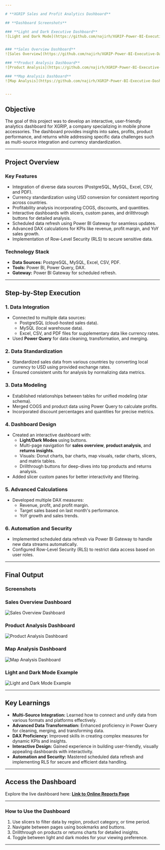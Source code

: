 ```yaml
---

# **XGRIP Sales and Profit Analytics Dashboard**  

## **Dashboard Screenshots**  

### **Light and Dark Executive Dashboard**  
![Light and Dark Mode](https://github.com/najirh/XGRIP-Power-BI-Executive-Dashboard/blob/main/light%20dashboard.png)  


### **Sales Overview Dashboard**  
![Sales Overview](https://github.com/najirh/XGRIP-Power-BI-Executive-Dashboard/blob/main/dark%20dashboard.png)  

### **Product Analysis Dashboard**  
![Product Analysis](https://github.com/najirh/XGRIP-Power-BI-Executive-Dashboard/blob/main/product.png)  

### **Map Analysis Dashboard**  
![Map Analysis](https://github.com/najirh/XGRIP-Power-BI-Executive-Dashboard/blob/main/dark%20map.png)  


---
```


## **Objective**  
The goal of this project was to develop an interactive, user-friendly analytics dashboard for XGRIP, a company specializing in mobile phone accessories. The dashboard provides insights into sales, profits, product performance, and returns while addressing specific data challenges such as multi-source integration and currency standardization.  

---

## **Project Overview**  

### **Key Features**  
- Integration of diverse data sources (PostgreSQL, MySQL, Excel, CSV, and PDF).  
- Currency standardization using USD conversion for consistent reporting across countries.  
- Profitability analysis incorporating COGS, discounts, and quantities.  
- Interactive dashboards with slicers, custom panes, and drillthrough buttons for detailed analysis.  
- Scheduled data refresh using Power BI Gateway for seamless updates.  
- Advanced DAX calculations for KPIs like revenue, profit margin, and YoY sales growth.  
- Implementation of Row-Level Security (RLS) to secure sensitive data.  

### **Technology Stack**  
- **Data Sources:** PostgreSQL, MySQL, Excel, CSV, PDF.  
- **Tools:** Power BI, Power Query, DAX.  
- **Gateway:** Power BI Gateway for scheduled refresh.  

---

## **Step-by-Step Execution**  

### **1. Data Integration**  
- Connected to multiple data sources:  
  - PostgreSQL (cloud-hosted sales data).  
  - MySQL (local warehouse data).  
  - Excel, CSV, and PDF files for supplementary data like currency rates.  
- Used **Power Query** for data cleaning, transformation, and merging.  

### **2. Data Standardization**  
- Standardized sales data from various countries by converting local currency to USD using provided exchange rates.  
- Ensured consistent units for analysis by normalizing data metrics.  

### **3. Data Modeling**  
- Established relationships between tables for unified modeling (star schema).  
- Merged COGS and product data using Power Query to calculate profits.  
- Incorporated discount percentages and quantities for precise metrics.  

### **4. Dashboard Design**  
- Created an interactive dashboard with:  
  - **Light/Dark Modes** using buttons.  
  - Multi-page navigation for **sales overview**, **product analysis**, and **returns insights**.  
  - Visuals: Donut charts, bar charts, map visuals, radar charts, slicers, and matrix tables.  
  - Drillthrough buttons for deep-dives into top products and returns analysis.  
- Added slicer custom panes for better interactivity and filtering.  

### **5. Advanced Calculations**  
- Developed multiple DAX measures:  
  - Revenue, profit, and profit margin.  
  - Target sales based on last month's performance.  
  - YoY growth and sales trends.  

### **6. Automation and Security**  
- Implemented scheduled data refresh via Power BI Gateway to handle new data streams automatically.  
- Configured Row-Level Security (RLS) to restrict data access based on user roles.  

---

## **Final Output**  

### **Screenshots**  
### **Sales Overview Dashboard**  
![Sales Overview Dashboard](https://github.com/user-attachments/assets/98c4f53b-639a-4077-968b-65d968bf01a3)  

### **Product Analysis Dashboard**  
![Product Analysis Dashboard](https://github.com/user-attachments/assets/8acd35a3-6e96-468a-9dea-965c77982724)  

### **Map Analysis Dashboard**  
![Map Analysis Dashboard](https://github.com/user-attachments/assets/d989bebe-734e-49c6-bd39-6eecc963e09b) 

### **Light and Dark Mode Example**  
![Light and Dark Mode Example](https://github.com/user-attachments/assets/f962e29f-13a4-4f36-8b6e-cb1c56a28187)  


---

## **Key Learnings**  
- **Multi-Source Integration:** Learned how to connect and unify data from various formats and platforms effectively.  
- **Advanced Data Transformation:** Enhanced proficiency in Power Query for cleaning, merging, and transforming data.  
- **DAX Proficiency:** Improved skills in creating complex measures for dynamic KPIs and insights.  
- **Interactive Design:** Gained experience in building user-friendly, visually appealing dashboards with interactivity.  
- **Automation and Security:** Mastered scheduled data refresh and implementing RLS for secure and efficient data handling.  

---

## **Access the Dashboard**  
Explore the live dashboard here: **[Link to Online Reports Page](https://app.powerbi.com/view?r=eyJrIjoiMDE5N2U2ZTAtZDA2Zi00MDgyLWI0MjMtZTlkYjc1ODc0MWVkIiwidCI6ImY3NDM5NmYzLTgwMTUtNGI3NC1iNDY4LWNkYTA0NTEzZDg0YyJ9)**  

---

### **How to Use the Dashboard**  
1. Use slicers to filter data by region, product category, or time period.  
2. Navigate between pages using bookmarks and buttons.  
3. Drillthrough on products or returns charts for detailed insights.  
4. Toggle between light and dark modes for your viewing preference.  

---

